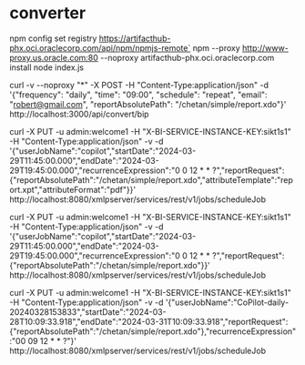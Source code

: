 # converter

npm config set registry https://artifacthub-phx.oci.oraclecorp.com/api/npm/npmjs-remote`
npm --proxy http://www-proxy.us.oracle.com:80 --noproxy artifacthub-phx.oci.oraclecorp.com install
node index.js

curl -v --noproxy "*" -X POST -H "Content-Type:application/json" -d '{"frequency": "daily", "time": "09:00", "schedule": "repeat", "email": "robert@gmail.com", "reportAbsolutePath": "/chetan/simple/report.xdo"}' http://localhost:3000/api/convert/bip

curl -X PUT -u admin:welcome1 -H "X-BI-SERVICE-INSTANCE-KEY:sikt1s1" -H "Content-Type:application/json" -v -d '{"userJobName":"copilot","startDate":"2024-03-29T11:45:00.000","endDate":"2024-03-29T19:45:00.000","recurrenceExpression":"0 0 12 * * ?","reportRequest":{"reportAbsolutePath":"/chetan/simple/report.xdo","attributeTemplate":"report.xpt","attributeFormat":"pdf"}}' http://localhost:8080/xmlpserver/services/rest/v1/jobs/scheduleJob


curl -X PUT -u admin:welcome1 -H "X-BI-SERVICE-INSTANCE-KEY:sikt1s1" -H "Content-Type:application/json" -v -d '{"userJobName":"copilot","startDate":"2024-03-29T11:45:00.000","endDate":"2024-03-29T19:45:00.000","recurrenceExpression":"0 0 12 * * ?","reportRequest":{"reportAbsolutePath":"/chetan/simple/report.xdo"}}' http://localhost:8080/xmlpserver/services/rest/v1/jobs/scheduleJob


curl -X PUT -u admin:welcome1 -H "X-BI-SERVICE-INSTANCE-KEY:sikt1s1" -H "Content-Type:application/json" -v -d '{"userJobName":"CoPilot-daily-20240328153833","startDate":"2024-03-28T10:09:33.918","endDate":"2024-03-31T10:09:33.918","reportRequest":{"reportAbsolutePath":"/chetan/simple/report.xdo"},"recurrenceExpression":"00 09 12 * * ?"}' http://localhost:8080/xmlpserver/services/rest/v1/jobs/scheduleJob